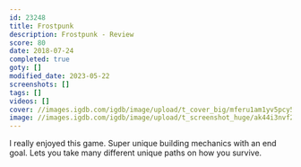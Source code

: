 ```yaml
---
id: 23248
title: Frostpunk
description: Frostpunk - Review
score: 80
date: 2018-07-24
completed: true
goty: []
modified_date: 2023-05-22
screenshots: []
tags: []
videos: []
cover: //images.igdb.com/igdb/image/upload/t_cover_big/mferu1am1yv5pcy5aplm.jpg
image: //images.igdb.com/igdb/image/upload/t_screenshot_huge/ak44i3nvf2oejqzvipci.jpg
---
```

I really enjoyed this game. Super unique building mechanics with an end goal. Lets you take many different unique paths on how you survive.